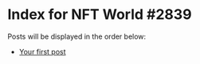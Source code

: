 # Index for NFT World #2839
Posts will be displayed in the order below:

- [Your first post](./001-first.md)


